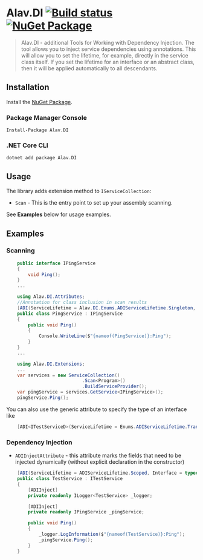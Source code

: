 ﻿# Alav.DI [![Build status](https://ci.appveyor.com/api/projects/status/vamv8y7w2lyu7wc3?svg=true)](https://ci.appveyor.com/project/GebekovAS/alav-di) [![NuGet Package](https://img.shields.io/nuget/v/Alav.DI.svg?v=1.0.3)](https://www.nuget.org/packages/Alav.DI)

> Alav.DI - additional Tools for Working with Dependency Injection. The tool allows you to inject service dependencies using annotations. This will allow you to set the lifetime, for example, directly in the service class itself. If you set the lifetime for an interface or an abstract class, then it will be applied automatically to all descendants.

## Installation

Install the [NuGet Package](https://www.nuget.org/packages/Alav.DI).

### Package Manager Console

```
Install-Package Alav.DI
```

### .NET Core CLI

```
dotnet add package Alav.DI
```

## Usage

The library adds extension method to `IServiceCollection`:

* `Scan` - This is the entry point to set up your assembly scanning.

See **Examples** below for usage examples.

## Examples

### Scanning

```csharp
    public interface IPingService
    {
        void Ping();
    }
    ...

    using Alav.DI.Attributes;
    //Annotation for class inclusion in scan results
    [ADI(ServiceLifetime = Alav.DI.Enums.ADIServiceLifetime.Singleton, Interface = typeof(IPingService))]
    public class PingService : IPingService
    {
        public void Ping()
        {
            Console.WriteLine($"{nameof(PingService)}:Ping");
        }
    }
    ...

    using Alav.DI.Extensions;
    ...
    var services = new ServiceCollection()
                            .Scan<Program>()
                            .BuildServiceProvider();
    var pingService = services.GetService<IPingService>();
    pingService.Ping();
```
You can also use the generic attribute to specify the type of an interface like
```csharp
    [ADI<ITestServiceD>(ServiceLifetime = Enums.ADIServiceLifetime.Transient)]
```

### Dependency Injection
* `ADIInjectAttribute` - this attribute marks the fields that need to be injected dynamically (without explicit declaration in the constructor)

```csharp
    [ADI(ServiceLifetime = ADIServiceLifetime.Scoped, Interface = typeof(ITestService))]
    public class TestService : ITestService
    {
        [ADIInject]
        private readonly ILogger<TestService> _logger;

        [ADIInject]
        private readonly IPingService _pingService;

        public void Ping()
        {
            _logger.LogInformation($"{nameof(TestService)}:Ping");
            _pingService.Ping();
        }
    }
```
